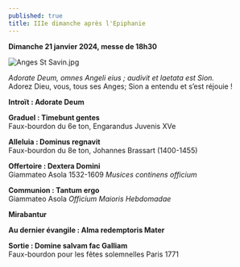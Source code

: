```yaml
---
published: true
title: IIIe dimanche après l'Epiphanie
---
```

**Dimanche 21 janvier 2024, messe de 18h30**

![Anges St Savin.jpg]({{site.baseurl}}/images/Anges%20St%20Savin.jpg)

*Adorate Deum, omnes Angeli eius ; audivit et laetata est Sion.*  
Adorez Dieu, vous, tous ses Anges; Sion a entendu et s’est réjouie !

**Introït : Adorate Deum**

**Graduel : Timebunt gentes**  
Faux-bourdon du 6e ton, Engarandus Juvenis XVe

**Alleluia : Dominus regnavit**  
Faux-bourdon du 8e ton, Johannes Brassart (1400-1455)

**Offertoire : Dextera Domini**  
Giammateo Asola 1532-1609 *Musices continens officium*

**Communion : Tantum ergo**  
Giammateo Asola *Officium Maioris Hebdomadae*

**Mirabantur**

**Au dernier évangile : Alma redemptoris Mater**

**Sortie : Domine salvam fac Galliam**  
Faux-bourdon pour les fêtes solemnelles Paris 1771
